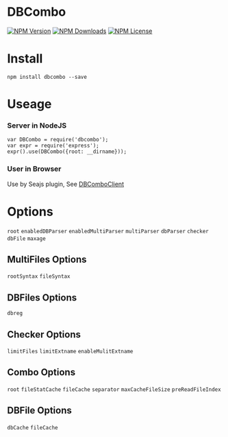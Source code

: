 DBCombo
==================


[![NPM Version][npm-image]][npm-url]
[![NPM Downloads][downloads-image]][npm-url]
[![NPM License][license-image]][npm-url]


# Install
```
npm install dbcombo --save
```

# Useage

### Server in NodeJS

```
var DBCombo = require('dbcombo');
var expr = require('express');
expr().use(DBCombo({root: __dirname}));
```

### User in Browser

Use by Seajs plugin, See [DBComboClient](https://github.com/Bacra/node-dbcombo-client)


# Options

`root`
`enabledDBParser`
`enabledMultiParser`
`multiParser`
`dbParser`
`checker`
`dbFile`
`maxage`


## MultiFiles Options

`rootSyntax`
`fileSyntax`


## DBFiles Options

`dbreg`


## Checker Options

`limitFiles`
`limitExtname`
`enableMulitExtname`


## Combo Options

`root`
`fileStatCache`
`fileCache`
`separator`
`maxCacheFileSize`
`preReadFileIndex`


## DBFile Options

`dbCache`
`fileCache`


[npm-image]: https://img.shields.io/npm/v/dbcombo.svg
[downloads-image]: https://img.shields.io/npm/dm/dbcombo.svg
[npm-url]: https://www.npmjs.org/package/dbcombo
[license-image]: https://img.shields.io/npm/l/dbcombo.svg
